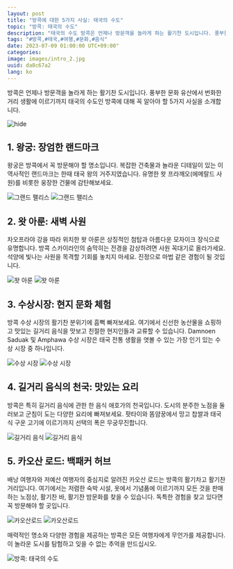 ```yaml
---
layout: post
title: "방콕에 대한 5가지 사실: 태국의 수도"
topic: "방콕: 태국의 수도"
description: "태국의 수도 방콕은 언제나 방문객을 놀라게 하는 활기찬 도시입니다. 풍부한 문화 유산에서 번화한 거리 생활에 이르기까지 태국의 수도인 방콕에 대해 꼭 알아야 할 5가지 사실을 소개합니다."
tags: "#방콕,#태국,#여행,#문화,#음식"
date: 2023-07-09 01:00:00 UTC+09:00"
categories: 
image: images/intro_2.jpg
uuid: da8c67a2
lang: ko
---
```


방콕은 언제나 방문객을 놀라게 하는 활기찬 도시입니다. 풍부한 문화 유산에서 번화한 거리 생활에 이르기까지 태국의 수도인 방콕에 대해 꼭 알아야 할 5가지 사실을 소개합니다.

![hide](images/intro_2.jpg)


## 1. 왕궁: 장엄한 랜드마크
왕궁은 방콕에서 꼭 방문해야 할 명소입니다. 복잡한 건축물과 놀라운 디테일이 있는 이 역사적인 랜드마크는 한때 태국 왕의 거주지였습니다. 유명한 왓 프라깨오(에메랄드 사원)를 비롯한 웅장한 건물에 감탄해보세요.

![그랜드 팰리스](images/main1_11.jpg)
![그랜드 팰리스](images/main1_12.jpg)


## 2. 왓 아룬: 새벽 사원
차오프라야 강을 따라 위치한 왓 아룬은 상징적인 첨탑과 아름다운 모자이크 장식으로 유명합니다. 방콕 스카이라인의 숨막히는 전경을 감상하려면 사원 꼭대기로 올라가세요. 석양에 빛나는 사원을 목격할 기회를 놓치지 마세요. 진정으로 마법 같은 경험이 될 것입니다.

![왓 아룬](images/main2_2.jpg)
![왓 아룬](images/main2_3.JPG)


## 3. 수상시장: 현지 문화 체험
방콕 수상 시장의 활기찬 분위기에 흠뻑 빠져보세요. 여기에서 신선한 농산물을 쇼핑하고 맛있는 길거리 음식을 맛보고 친절한 현지인들과 교류할 수 있습니다. Damnoen Saduak 및 Amphawa 수상 시장은 태국 전통 생활을 엿볼 수 있는 가장 인기 있는 수상 시장 중 하나입니다.

![수상 시장](images/main3_11.jpg)
![수상 시장](images/main3_12.jpg)


## 4. 길거리 음식의 천국: 맛있는 요리
방콕은 특히 길거리 음식에 관한 한 음식 애호가의 천국입니다. 도시의 분주한 노점을 둘러보고 군침이 도는 다양한 요리에 빠져보세요. 팟타이와 똠얌꿍에서 망고 찹쌀과 태국식 구운 고기에 이르기까지 선택의 폭은 무궁무진합니다.

![길거리 음식](images/main4_11.jpeg)
![길거리 음식](images/main4_12.JPG)


## 5. 카오산 로드: 백패커 허브
배낭 여행자와 저예산 여행자의 중심지로 알려진 카오산 로드는 방콕의 활기차고 활기찬 거리입니다. 여기에서는 저렴한 숙박 시설, 옷에서 기념품에 이르기까지 모든 것을 판매하는 노점상, 활기찬 바, 활기찬 밤문화를 찾을 수 있습니다. 독특한 경험을 찾고 있다면 꼭 방문해야 할 곳입니다.

![카오산로드](images/main5_4.jpg)
![카오산로드](images/main5_6.jpg)




매력적인 명소와 다양한 경험을 제공하는 방콕은 모든 여행자에게 무언가를 제공합니다. 이 놀라운 도시를 탐험하고 잊을 수 없는 추억을 만드십시오.

![방콕: 태국의 수도](images/intro_3.jpg)
